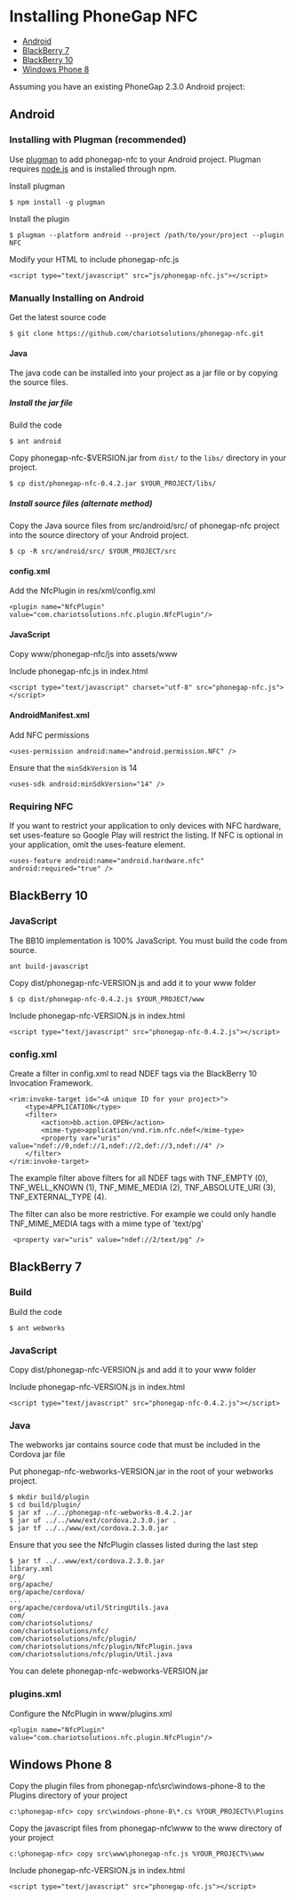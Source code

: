 # Installing PhoneGap NFC

* [Android](#android)
* [BlackBerry 7](#blackberry-7)
* [BlackBerry 10](#blackberry-10)
* [Windows Phone 8](#windows-phone-8)

Assuming you have an existing PhoneGap 2.3.0 Android project:


## Android

### Installing with Plugman (recommended)

Use [plugman](https://github.com/imhotep/plugman) to add phonegap-nfc to your Android project.  Plugman requires [node.js](http://nodejs.org) and is installed through npm.

Install plugman

    $ npm install -g plugman

Install the plugin

	$ plugman --platform android --project /path/to/your/project --plugin NFC

Modify your HTML to include phonegap-nfc.js

	<script type="text/javascript" src="js/phonegap-nfc.js"></script>  

### Manually Installing on Android

Get the latest source code

	$ git clone https://github.com/chariotsolutions/phonegap-nfc.git

#### Java

The java code can be installed into your project as a jar file or by copying the source files.

##### Install the jar file

Build the code

    $ ant android
    
Copy phonegap-nfc-$VERSION.jar from `dist/` to the `libs/` directory in your project.

    $ cp dist/phonegap-nfc-0.4.2.jar $YOUR_PROJECT/libs/

##### Install source files (alternate method)

Copy the Java source files from src/android/src/ of phonegap-nfc project into the source directory of your Android project.

    $ cp -R src/android/src/ $YOUR_PROJECT/src

#### config.xml 

Add the NfcPlugin in res/xml/config.xml

    <plugin name="NfcPlugin" value="com.chariotsolutions.nfc.plugin.NfcPlugin"/>

#### JavaScript 

Copy www/phonegap-nfc/js into assets/www
    
Include phonegap-nfc.js in index.html

    <script type="text/javascript" charset="utf-8" src="phonegap-nfc.js"></script>        

#### AndroidManifest.xml

Add NFC permissions

    <uses-permission android:name="android.permission.NFC" />

Ensure that the `minSdkVersion` is 14

    <uses-sdk android:minSdkVersion="14" />
    
### Requiring NFC

If you want to restrict your application to only devices with NFC hardware, set uses-feature so Google Play will restrict the listing.  If NFC is optional in your application, omit the uses-feature element.

    <uses-feature android:name="android.hardware.nfc" android:required="true" />

## BlackBerry 10

### JavaScript 

The BB10 implementation is 100% JavaScript.  You must build the code from source.

	ant build-javascript

Copy dist/phonegap-nfc-VERSION.js and add it to your www folder

    $ cp dist/phonegap-nfc-0.4.2.js $YOUR_PROJECT/www
    
Include phonegap-nfc-VERSION.js in index.html

    <script type="text/javascript" src="phonegap-nfc-0.4.2.js"></script>        

### config.xml

Create a filter in config.xml to read NDEF tags via the BlackBerry 10 Invocation Framework.

    <rim:invoke-target id="<A unique ID for your project>">
        <type>APPLICATION</type>
        <filter>
            <action>bb.action.OPEN</action>
            <mime-type>application/vnd.rim.nfc.ndef</mime-type>
            <property var="uris" value="ndef://0,ndef://1,ndef://2,def://3,ndef://4" /> 
        </filter>
    </rim:invoke-target>

The example filter above filters for all NDEF tags with TNF_EMPTY (0), TNF_WELL_KNOWN (1), TNF_MIME_MEDIA (2), TNF_ABSOLUTE_URI (3), TNF_EXTERNAL_TYPE (4).

The filter can also be more restrictive.  For example we could only handle TNF_MIME_MEDIA tags with a mime type of 'text/pg'

	 <property var="uris" value="ndef://2/text/pg" /> 

## BlackBerry 7

### Build

Build the code

    $ ant webworks

### JavaScript 

Copy dist/phonegap-nfc-VERSION.js and add it to your www folder
    
Include phonegap-nfc-VERSION.js in index.html

    <script type="text/javascript" src="phonegap-nfc-0.4.2.js"></script>       

### Java

The webworks jar contains source code that must be included in the Cordova jar file

Put phonegap-nfc-webworks-VERSION.jar in the root of your webworks project.

	$ mkdir build/plugin
	$ cd build/plugin/
	$ jar xf ../../phonegap-nfc-webworks-0.4.2.jar
	$ jar uf ../../www/ext/cordova.2.3.0.jar .
	$ jar tf ../../www/ext/cordova.2.3.0.jar
	
Ensure that you see the NfcPlugin classes listed during the last step

	$ jar tf ../..www/ext/cordova.2.3.0.jar
	library.xml
	org/
	org/apache/
	org/apache/cordova/
	...
	org/apache/cordova/util/StringUtils.java
	com/
	com/chariotsolutions/
	com/chariotsolutions/nfc/
	com/chariotsolutions/nfc/plugin/
	com/chariotsolutions/nfc/plugin/NfcPlugin.java
	com/chariotsolutions/nfc/plugin/Util.java
	
You can delete phonegap-nfc-webworks-VERSION.jar

### plugins.xml

Configure the NfcPlugin in www/plugins.xml

    <plugin name="NfcPlugin" value="com.chariotsolutions.nfc.plugin.NfcPlugin"/>
    
## Windows Phone 8

Copy the plugin files from phonegap-nfc\src\windows-phone-8 to the Plugins directory of your project

    c:\phonegap-nfc> copy src\windows-phone-8\*.cs %YOUR_PROJECT%\Plugins
    
Copy the javascript files from phonegap-nfc\www to the www directory of your project

    c:\phonegap-nfc> copy src\www\phonegap-nfc.js %YOUR_PROJECT%\www
    
Include phonegap-nfc-VERSION.js in index.html

    <script type="text/javascript" src="phonegap-nfc.js"></script>   
